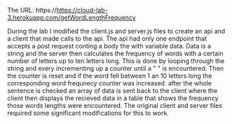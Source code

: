The URL:
https://https://cloud-lab-3.herokuapp.com/getWordLengthFrequency

During the lab I modified the client.js and server.js files to create an api and a client that made calls to the api.  The api had only one endpoint that accepts a post request conting a body the with variable data.  Data is a string and the server then calculates the frequency of words with a certain number of letters up to ten letters long.  This is done by looping through the string and every incrementing up a counter until a " " is encountered.  Then the counter is reset and if the word fell between 1 an 10 letters long the corresponding word frequnecy counter was increased.  after the whole sentence is checked an array of data is sent back to the client where the client then displays the recieved data in a table that shows the frequency those words lengths were encountered.  The original client and server files required some significant modifications for this to work. 

